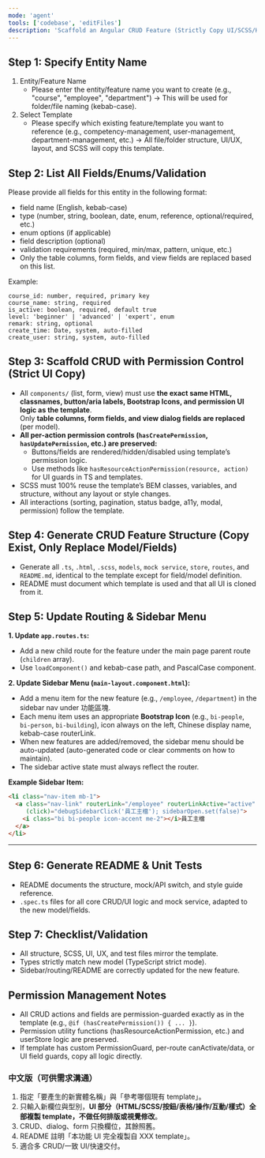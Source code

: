```yaml
---
mode: 'agent'
tools: ['codebase', 'editFiles']
description: 'Scaffold an Angular CRUD Feature (Strictly Copy UI/SCSS/HTML from Template, Replace Only Table/Form Fields)'
---
```


## Step 1: Specify Entity Name
1. Entity/Feature Name
    - Please enter the entity/feature name you want to create (e.g., "course", "employee", "department")
        → This will be used for folder/file naming (kebab-case).
2. Select Template
    - Please specify which existing feature/template you want to reference
    (e.g., competency-management, user-management, department-management, etc.)
        → All file/folder structure, UI/UX, layout, and SCSS will copy this template.

## Step 2: List All Fields/Enums/Validation
Please provide all fields for this entity in the following format:
- field name (English, kebab-case)
- type (number, string, boolean, date, enum, reference, optional/required, etc.)
- enum options (if applicable)
- field description (optional)
- validation requirements (required, min/max, pattern, unique, etc.)
- Only the table columns, form fields, and view fields are replaced based on this list.


Example:
```
course_id: number, required, primary key
course_name: string, required
is_active: boolean, required, default true
level: 'beginner' | 'advanced' | 'expert', enum
remark: string, optional
create_time: Date, system, auto-filled
create_user: string, system, auto-filled
```

## Step 3: Scaffold CRUD with Permission Control (Strict UI Copy)  

- All `components/` (list, form, view) must use **the exact same HTML, classnames, button/aria labels, Bootstrap Icons, and permission UI logic as the template**.  
  Only **table columns, form fields, and view dialog fields are replaced** (per model).  
- **All per-action permission controls (`hasCreatePermission`, `hasUpdatePermission`, etc.) are preserved:**  
    - Buttons/fields are rendered/hidden/disabled using template’s permission logic.
    - Use methods like `hasResourceActionPermission(resource, action)` for UI guards in TS and templates.
- SCSS must 100% reuse the template’s BEM classes, variables, and structure, without any layout or style changes.
- All interactions (sorting, pagination, status badge, a11y, modal, permission) follow the template.

## Step 4: Generate CRUD Feature Structure (Copy Exist, Only Replace Model/Fields)
- Generate all `.ts`, `.html`, `.scss`, `models`, `mock service`, `store`, `routes`, and `README.md`, identical to the template except for field/model definition.
- README must document which template is used and that all UI is cloned from it.

## Step 5: Update Routing & Sidebar Menu

**1. Update `app.routes.ts`:**
- Add a new child route for the feature under the main page parent route (`children` array).
- Use `loadComponent()` and kebab-case path, and PascalCase component.

**2. Update Sidebar Menu (`main-layout.component.html`):**
- Add a menu item for the new feature (e.g., `/employee`, `/department`) in the sidebar nav under 功能區塊.
- Each menu item uses an appropriate **Bootstrap Icon** (e.g., `bi-people`, `bi-person`, `bi-building`), icon always on the left, Chinese display name, kebab-case routerLink.
- When new features are added/removed, the sidebar menu should be auto-updated (auto-generated code or clear comments on how to maintain).
- The sidebar active state must always reflect the router.

**Example Sidebar Item:**
```html
<li class="nav-item mb-1">
  <a class="nav-link" routerLink="/employee" routerLinkActive="active"
     (click)="debugSidebarClick('員工主檔'); sidebarOpen.set(false)">
    <i class="bi bi-people icon-accent me-2"></i>員工主檔
  </a>
</li>
```
---

## Step 6: Generate README & Unit Tests
- README documents the structure, mock/API switch, and style guide reference.
- `.spec.ts` files for all core CRUD/UI logic and mock service, adapted to the new model/fields.

## Step 7: Checklist/Validation
- All structure, SCSS, UI, UX, and test files mirror the template.
- Types strictly match new model (TypeScript strict mode).
- Sidebar/routing/README are correctly updated for the new feature.

## Permission Management Notes
- All CRUD actions and fields are permission-guarded exactly as in the template (e.g., `@if (hasCreatePermission()) { ... }`).
- Permission utility functions (hasResourceActionPermission, etc.) and userStore logic are preserved.
- If template has custom PermissionGuard, per-route canActivate/data, or UI field guards, copy all logic directly.



### 中文版（可供需求溝通）

1. 指定「要產生的新實體名稱」與「參考哪個現有 template」。
2. 只輸入新欄位與型別，**UI 部分（HTML/SCSS/按鈕/表格/操作/互動/樣式）全部複製 template，不做任何排版或視覺修改**。
3. CRUD、dialog、form 只換欄位，其餘照舊。
4. README 註明「本功能 UI 完全複製自 XXX template」。
5. 適合多 CRUD/一致 UI/快速交付。